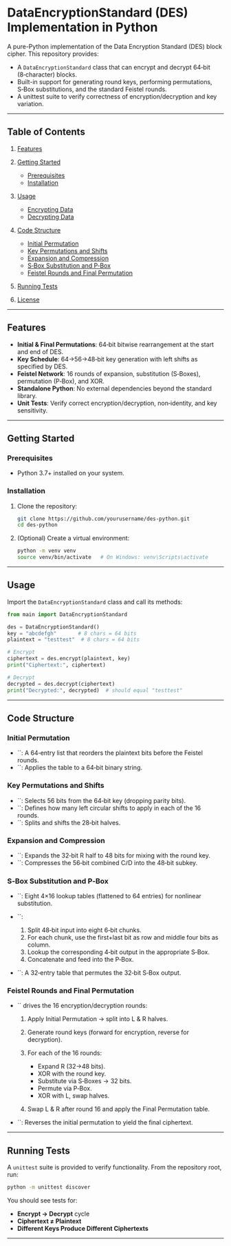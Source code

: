 # DataEncryptionStandard (DES) Implementation in Python

A pure-Python implementation of the Data Encryption Standard (DES) block cipher. This repository provides:

* A `DataEncryptionStandard` class that can encrypt and decrypt 64‑bit (8‑character) blocks.
* Built-in support for generating round keys, performing permutations, S‑Box substitutions, and the standard Feistel rounds.
* A unittest suite to verify correctness of encryption/decryption and key variation.

---

## Table of Contents

1. [Features](#features)
2. [Getting Started](#getting-started)

   * [Prerequisites](#prerequisites)
   * [Installation](#installation)
3. [Usage](#usage)

   * [Encrypting Data](#encrypting-data)
   * [Decrypting Data](#decrypting-data)
4. [Code Structure](#code-structure)

   * [Initial Permutation](#initial-permutation)
   * [Key Permutations and Shifts](#key-permutations-and-shifts)
   * [Expansion and Compression](#expansion-and-compression)
   * [S‑Box Substitution and P‑Box](#s-box-substitution-and-p-box)
   * [Feistel Rounds and Final Permutation](#feistel-rounds-and-final-permutation)
5. [Running Tests](#running-tests)
6. [License](#license)

---

## Features

* **Initial & Final Permutations**: 64‑bit bitwise rearrangement at the start and end of DES.
* **Key Schedule**: 64→56→48‑bit key generation with left shifts as specified by DES.
* **Feistel Network**: 16 rounds of expansion, substitution (S‑Boxes), permutation (P‑Box), and XOR.
* **Standalone Python**: No external dependencies beyond the standard library.
* **Unit Tests**: Verify correct encryption/decryption, non‑identity, and key sensitivity.

---

## Getting Started

### Prerequisites

* Python 3.7+ installed on your system.

### Installation

1. Clone the repository:

   ```bash
   git clone https://github.com/yourusername/des-python.git
   cd des-python
   ```
2. (Optional) Create a virtual environment:

   ```bash
   python -m venv venv
   source venv/bin/activate   # On Windows: venv\Scripts\activate
   ```

---

## Usage

Import the `DataEncryptionStandard` class and call its methods:

```python
from main import DataEncryptionStandard

des = DataEncryptionStandard()
key = "abcdefgh"       # 8 chars = 64 bits
plaintext = "testtest"  # 8 chars = 64 bits

# Encrypt
ciphertext = des.encrypt(plaintext, key)
print("Ciphertext:", ciphertext)

# Decrypt
decrypted = des.decrypt(ciphertext)
print("Decrypted:", decrypted)  # should equal "testtest"
```

---

## Code Structure

### Initial Permutation

* \`\`: A 64‑entry list that reorders the plaintext bits before the Feistel rounds.
* \`\`: Applies the table to a 64‑bit binary string.

### Key Permutations and Shifts

* \`\`: Selects 56 bits from the 64‑bit key (dropping parity bits).
* \`\`: Defines how many left circular shifts to apply in each of the 16 rounds.
* \`\`: Splits and shifts the 28‑bit halves.

### Expansion and Compression

* \`\`: Expands the 32‑bit R half to 48 bits for mixing with the round key.
* \`\`: Compresses the 56‑bit combined C⫽D into the 48‑bit subkey.

### S‑Box Substitution and P‑Box

* \`\`: Eight 4×16 lookup tables (flattened to 64 entries) for nonlinear substitution.
* \`\`:

  1. Split 48‑bit input into eight 6‑bit chunks.
  2. For each chunk, use the first+last bit as row and middle four bits as column.
  3. Lookup the corresponding 4‑bit output in the appropriate S‑Box.
  4. Concatenate and feed into the P‑Box.
* \`\`: A 32‑entry table that permutes the 32‑bit S‑Box output.

### Feistel Rounds and Final Permutation

* \`\` drives the 16 encryption/decryption rounds:

  1. Apply Initial Permutation → split into L & R halves.
  2. Generate round keys (forward for encryption, reverse for decryption).
  3. For each of the 16 rounds:

     * Expand R (32→48 bits).
     * XOR with the round key.
     * Substitute via S‑Boxes → 32 bits.
     * Permute via P‑Box.
     * XOR with L, swap halves.
  4. Swap L & R after round 16 and apply the Final Permutation table.
* \`\`: Reverses the initial permutation to yield the final ciphertext.

---

## Running Tests

A `unittest` suite is provided to verify functionality. From the repository root, run:

```bash
python -m unittest discover
```

You should see tests for:

* **Encrypt → Decrypt** cycle
* **Ciphertext ≠ Plaintext**
* **Different Keys Produce Different Ciphertexts**

---


